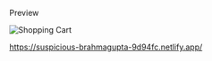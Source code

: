 Preview

![Shopping Cart](https://user-images.githubusercontent.com/91612914/147663101-8cb295c4-7543-49e4-b46c-b2444fa77e23.png)

https://suspicious-brahmagupta-9d94fc.netlify.app/
